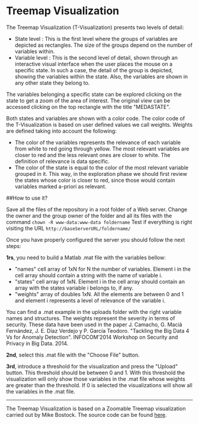 #  Treemap Visualization

The Treemap Visualization (T-Visualization) presents two levels of detail:

 - State level : This is the first level where the groups of variables are depicted as rectangles. The size of the groups depend on the number of variables within.
 - Variable level : This is the second level of detail, shown through an interactive visual interface when the user places the mouse on a specific state. In such a case, the detail of the group is depicted, showing the variables within the state. Also, the variables are shown in any other state they belong to.

The variables belonging a specific state can be explored clicking on the state to get a zoom of the area of interest. The original view can be accessed clicking on the top rectangle with the title "MEDASTATE".

Both states and variables are shown with a color code. The color code of the T-Visualization is based on user defined values we call weights. Weights are defined taking into account the following:
 - The color of the variables represents the relevance of each variable from white to red going through yellow. The most relevant variables are closer to red and the less relevant ones are closer to white. The definition of relevance is data specific.
 - The color of the state is equal to the color of the most relevant variable grouped in it. This way, in the exploration phase we should first review the states whose color is closer to red, since those would contain variables marked a-priori as relevant.

##How to use it?

Save all the files of the repository in a root folder of a Web server. Change the owner and the group owner of the folder and all its files with the command `chown -R www-data:www-data foldername` Test if everything is right visiting the URL `http://baseServerURL/foldername/`

Once you have properly configured the server you should follow the next steps:

**1rs**, you need to build a Matlab .mat file with the variables bellow:

 - "names" cell array of 1xN for N the number of variables. Element i in the cell array should contain a string with the name of variable i.
 - "states" cell array of 1xN. Element i in the cell array should contain an array with the states variable i belongs to, if any.
 - "weights" array of doubles 1xN. All the elements are between 0 and 1 and element i represents a level of relevance of the variable i.

You can find a .mat example in the uploads folder with the right variable names and structures. The weights represent the severity in terms of security. These data have been used in the paper J. Camacho, G. Maciá Fernández, J. E. Díaz Verdejo y P. García Teodoro. "Tackling the Big Data 4 Vs for Anomaly Detection". INFOCOM'2014 Workshop on Security and Privacy in Big Data. 2014.

**2nd**, select this .mat file with the "Choose File" button.

**3rd**, introduce a threshold for the visualization and press the "Upload" button. This threshold should be between 0 and 1. With this threshold the visualization will only show those variables in the .mat file whose weights are greater than the threshold. If 0 is selected the visualizations will show all the variables in the .mat file.

---

The Treemap Visualization is based on a Zoomable Treemap visualization carried out by Mike Bostock. The source code can be found [here](https://bost.ocks.org/mike/treemap/).
